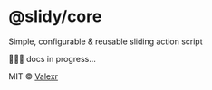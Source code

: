 # @slidy/core

Simple, configurable & reusable sliding action script

👨🏻‍💻 docs in progress...

MIT &copy; [Valexr](https://github.com/Valexr)